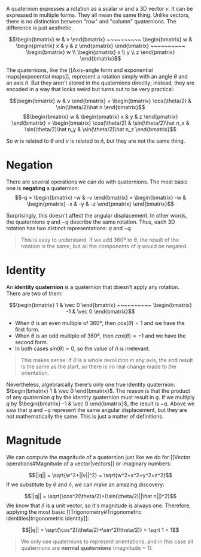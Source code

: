 A quaternion expresses a rotation as a scalar $w$ and a 3D vector $v$. It can be expressed in multiple forms. They all mean the same thing. Unlike vectors, there is no distinction between "row" and "column" quaternions. The difference is just aesthetic. 

$$\begin{bmatrix} w & v  \end{bmatrix} ~~~~~~~~~~ \begin{bmatrix} w & \begin{pmatrix} x & y & z  \end{pmatrix}  \end{bmatrix} ~~~~~~~~~~ \begin{bmatrix} w \\ \begin{pmatrix} x \\ y \\ z  \end{pmatrix}  \end{bmatrix}$$


The quaternions, like the [[Axis-angle form and exponential maps|exponential maps]], represent a rotation simply with an angle $\theta$ and an axis $\hat n$. But they aren't stored in the quaternions directly; instead, they are encoded in a way that looks weird but turns out to be very practical:

$$\begin{bmatrix} w & v  \end{bmatrix} = \begin{bmatrix} \cos(\theta/2) & \sin(\theta/2)\hat n  \end{bmatrix}$$
$$\begin{bmatrix} w & \begin{pmatrix} x & y & z  \end{pmatrix}  \end{bmatrix} = \begin{bmatrix} \cos(\theta/2) & \sin(\theta/2)\hat n_x & \sin(\theta/2)\hat n_y & \sin(\theta/2)\hat n_z  \end{bmatrix}$$

So $w$ is related to $\theta$ and $v$ is related to $\hat n$, but they are not the same thing. 

# Negation

There are several operations we can do with quaternions. The most basic one is **negating** a quaternion:
$$-q = \begin{bmatrix} -w & -v  \end{bmatrix} = \begin{bmatrix} -w & \begin{pmatrix} -x & -y & -z  \end{pmatrix}  \end{bmatrix}$$

Surprisingly, this doesn't affect the angular displacement. In other words, the quaternions $q$ and $-q$ describe the same rotation. Thus, each 3D rotation has two distinct representations: $q$ and $-q$.

>This is easy to understand. If we add 360º to $\theta$, the result of the rotation is the same, but all the components of $q$ would be negated. 


# Identity

An **identity quaternion** is a quaternion that doesn't apply any rotation. There are two of them:

$$\begin{bmatrix} 1 & \vec 0  \end{bmatrix} ~~~~~~~~~~ \begin{bmatrix} -1 & \vec 0  \end{bmatrix}$$

- When $\theta$ is an even multiple of 360º, then $cos(\theta)=1$ and we have the first form.
- When $\theta$ is an odd multiple of 360º, then $cos(\theta)=-1$ and we have the second form.
- In both cases $sin(\theta)=0$, so the value of $\hat n$ is irrelevant.

>This makes sense: if $\theta$ is a whole revolution in any axis, the end result is the same as the start, so there is no real change made to the orientation.

Nevertheless, algebraically there's only one true identity quaternion: $\begin{bmatrix} 1 & \vec 0  \end{bmatrix}$. The reason is that the product of any quaternion $q$ by the identity quaternion must result in $q$. If we multiply $q$ by $\begin{bmatrix} -1 & \vec 0  \end{bmatrix}$, the result is $-q$. Above we saw that $q$ and $-q$ represent the same angular displacement, but they are not mathematically the same. This is just a matter of definitions.

# Magnitude

We can compute the magnitude of a quaternion just like we do for [[Vector operations#Magnitude of a vector|vectors]] or imaginary numbers:

$$||q|| = \sqrt{w^2+||v||^2} = \sqrt{w^2+x^2+y^2+z^2}$$
If we substitute by $\theta$ and $\hat n$, we can make an amazing discovery:

$$||q|| = \sqrt{\cos^2(\theta/2)+(\sin(\theta/2)||\hat n||)^2}$$
We know that $\hat n$ is a unit vector, so it's magnitude is always one. Therefore, applying the most basic [[Trigonometry#Trigonometric identities|trigonometric identity]]:

$$||q|| = \sqrt{\cos^2(\theta/2)+\sin^2(\theta/2)} = \sqrt 1 = 1$$

>We only use quaternions to represent orientations, and in this case all quaternions are **normal quaternions** (magnitude = 1).

